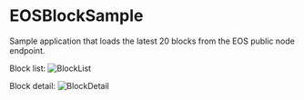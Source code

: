 # EOSBlockSample
Sample application that loads the latest 20 blocks from the EOS public node endpoint.

Block list:
![BlockList](https://user-images.githubusercontent.com/5863761/62791818-f125e300-ba9b-11e9-9691-15acdcb7dee9.png)

Block detail:
![BlockDetail](https://user-images.githubusercontent.com/5863761/62791829-fa16b480-ba9b-11e9-8114-953eefacedd1.png)
